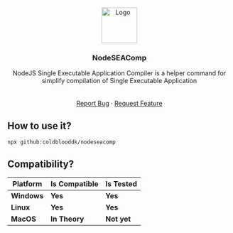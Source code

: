 
<a id="readme-top"></a>



<!-- PROJECT LOGO -->
<br />
<div align="center">
  <a href="https://github.com/ColdbloodDK/nodeseacomp">
    <img src="https://i.imgur.com/alZETr5.png" alt="Logo" width="80" height="80">
  </a>

  <h3 align="center">NodeSEAComp</h3>

  <p align="center">
    NodeJS Single Executable Application Compiler is a helper command for simplify compilation of Single Executable Application
    <br />
    <br />
    <br />
    <a href="https://github.com/ColdbloodDK/nodeseacomp/issues/new?labels=bug&template=bug-report---.md">Report Bug</a>
    ·
    <a href="https://github.com/ColdbloodDK/nodeseacomp/issues/new?labels=enhancement&template=feature-request---.md">Request Feature</a>
  </p>
</div>



<!-- GETTING STARTED -->
## How to use it?
```
npx github:coldblooddk/nodeseacomp
```
## Compatibility?
|   Platform  | Is Compatible |   Is Tested   |
|-------------|---------------|---------------|
| **Windows** | **Yes**       | **Yes**       |
| **Linux**   | **Yes**       | **Yes**       |
| **MacOS**   | **In Theory** | **Not yet**   |


